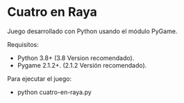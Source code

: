 # Cuatro en Raya

Juego desarrollado con Python usando el módulo PyGame.

Requisitos:
- Python 3.8+ (3.8 Version recomendado).
- Pygame 2.1.2+. (2.1.2 Versión recomendado).

Para ejecutar el juego:
  - python cuatro-en-raya.py

